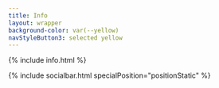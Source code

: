 ```yaml
---
title: Info
layout: wrapper
background-color: var(--yellow)
navStyleButton3: selected yellow
---
```


{% include info.html %}

{% include socialbar.html specialPosition="positionStatic" %}
